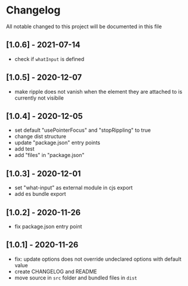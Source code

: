 # Changelog
All notable changed to this project will be documented in this file

## [1.0.6] - 2021-07-14
- check if `whatInput` is defined

## [1.0.5] - 2020-12-07
- make ripple does not vanish when the element they are attached to is currently not visibile

## [1.0.4] - 2020-12-05
- set default "usePointerFocus" and "stopRippling" to true
- change dist structure
- update "package.json" entry points
- add test
- add "files" in "package.json"

## [1.0.3] - 2020-12-01
- set "what-input" as external module in cjs export
- add es bundle export

## [1.0.2] - 2020-11-26
- fix package.json entry point

## [1.0.1] - 2020-11-26
- fix: update options does not override undeclared options with default value
- create CHANGELOG and README
- move source in `src` folder and bundled files in `dist`